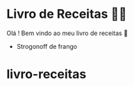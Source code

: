# Livro de Receitas :man_cook:

Olá ! Bem vindo ao meu livro de receitas :wave:

- Strogonoff de frango
# livro-receitas
